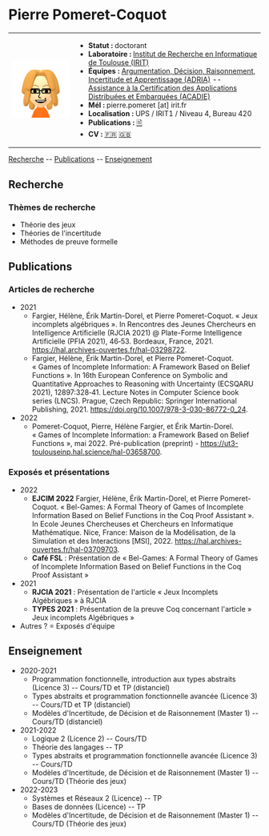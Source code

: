 # Pierre Pomeret-Coquot

<table>
<tr>
<td>
<img src="data/profile.png" />
</td>
<td>
<ul>
<li><strong>Statut :</strong> doctorant</li>
<li><strong>Laboratoire :</strong> <a href="https://www.irit.fr/?lang=fr">Institut de Recherche en Informatique de Toulouse (IRIT)</a></li>
<li><strong>Équipes :</strong> <a href="https://www.irit.fr/departement/intelligence-artificielle/adria/">Argumentation, Décision, Raisonnement, Incertitude et Apprentissage (ADRIA)</a> -- <a href="https://www.irit.fr/departement/fiabilite-des-systemes-et-des-logiciels/equipe-acadie/">Assistance à la Certification des Applications Distribuées et Embarquées (ACADIE)</a></li>
<li><strong>Mél :</strong> pierre.pomeret [at] irit.fr</li>
<li><strong>Localisation :</strong> UPS / IRIT1 / Niveau 4, Bureau 420</li>
<li><strong>Publications :</strong> <a href="#publications">🗎</a></li>
<li><strong>CV :</strong> <a href="/CV_fr.md">🇫🇷</a> <a href="/CV_en.md">🇬🇧</a></li>
</ul>
</td>
</tr>
</table>

[Recherche](#recherche) -- [Publications](#publications) -- [Enseignement](#enseignement)


## Recherche

### Thèmes de recherche

- Théorie des jeux
- Théories de l'incertitude
- Méthodes de preuve formelle

## Publications

### Articles de recherche

- 2021
  - Fargier, Hélène, Érik Martin-Dorel, et Pierre Pomeret-Coquot. « Jeux incomplets algébriques ». In Rencontres des Jeunes Chercheurs en Intelligence Artificielle (RJCIA 2021) @ Plate-Forme Intelligence Artificielle (PFIA 2021), 46‑53. Bordeaux, France, 2021. https://hal.archives-ouvertes.fr/hal-03298722.
  - Fargier, Hélène, Érik Martin-Dorel, et Pierre Pomeret-Coquot. « Games of Incomplete Information: A Framework Based on Belief Functions ». In 16th European Conference on Symbolic and Quantitative Approaches to Reasoning with Uncertainty (ECSQARU 2021), 12897:328‑41. Lecture Notes in Computer Science book series (LNCS). Prague, Czech Republic: Springer International Publishing, 2021. https://doi.org/10.1007/978-3-030-86772-0_24.
- 2022
  - Pomeret-Coquot, Pierre, Hélène Fargier, et Érik Martin-Dorel. « Games of Incomplete Information: a Framework Based on Belief Functions », mai 2022. Pré-publication (preprint) -  https://ut3-toulouseinp.hal.science/hal-03658700.


### Exposés et présentations

- 2022 
  - **EJCIM 2022** Fargier, Hélène, Érik Martin-Dorel, et Pierre Pomeret-Coquot. « Bel-Games: A Formal Theory of Games of Incomplete Information Based on Belief Functions in the Coq Proof Assistant ». In Ecole Jeunes Chercheuses et Chercheurs en Informatique Mathématique. Nice, France: Maison de la Modélisation, de la Simulation et des Interactions [MSI], 2022. https://hal.archives-ouvertes.fr/hal-03709703.
  - **Café FSL** : Présentation de « Bel-Games: A Formal Theory of Games of Incomplete Information 
Based on Belief Functions in the Coq Proof Assistant »
- 2021
  - **RJCIA 2021** : Présentation de l'article « Jeux Incomplets Algébriques » à RJCIA
  - **TYPES 2021** : Présentation de la preuve Coq concernant l'article » Jeux incomplets Algébriques » 
- Autres ? = Exposés d'équipe

## Enseignement

- 2020-2021
  - Programmation fonctionnelle, introduction aux types abstraits (Licence 3) -- Cours/TD et TP (distanciel)
  - Types abstraits et programmation fonctionnelle avancée (Licence 3) -- Cours/TD et TP (distanciel)
  - Modèles d'Incertitude, de Décision et de Raisonnement (Master 1) -- Cours/TD (distanciel)
- 2021-2022
  - Logique 2 (Licence 2) -- Cours/TD
  - Théorie des langages -- TP
  - Types abstraits et programmation fonctionnelle avancée (Licence 3) -- Cours/TD
  - Modèles d'Incertitude, de Décision et de Raisonnement (Master 1) -- Cours/TD (Théorie des jeux)
- 2022-2023
  - Systèmes et Réseaux 2 (Licence) -- TP
  - Bases de données (Licence) -- TP
  - Modèles d'Incertitude, de Décision et de Raisonnement (Master 1) -- Cours/TD (Théorie des jeux)


<!--
**pPomCo/pPomCo** is a ✨ _special_ ✨ repository because its `README.md` (this file) appears on your GitHub profile.

Here are some ideas to get you started:

- 🔭 I’m currently working on ...
- 🌱 I’m currently learning ...
- 👯 I’m looking to collaborate on ...
- 🤔 I’m looking for help with ...
- 💬 Ask me about ...
- 📫 How to reach me: ...
- 😄 Pronouns: ...
- ⚡ Fun fact: ...
-->

